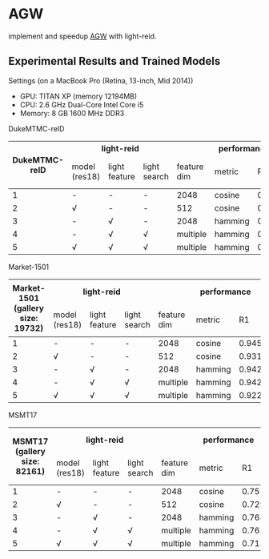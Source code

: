 # AGW

implement and speedup [AGW](https://arxiv.org/abs/2001.04193) with light-reid.

## Experimental Results and Trained Models

Settings (on a MacBook Pro (Retina, 13-inch, Mid 2014))

- GPU: TITAN XP (memory 12194MB)
- CPU: 2.6 GHz Dual-Core Intel Core i5
- Memory: 8 GB 1600 MHz DDR3

DukeMTMC-reID

<table><thead><tr><th rowspan="2">DukeMTMC-reID</th><th colspan="3">light-reid</th><th colspan="4">performance</th><th colspan="2">time(on a TITAN XP)</th></tr><tr><td>model<br>(res18)</td><td>light<br>feature</td><td>light<br>search</td><td>feature<br>dim</td><td>metric</td><td>R1</td><td>mAP</td><td>inference<br>per batch(64)</td><td>search<br>per query</td></tr></thead><tbody><tr><td>1</td><td>-</td><td>-</td><td>-</td><td>2048</td><td>cosine</td><td>0.886</td><td>0.786</td><td>78.6ms</td><td>248.3ms</td></tr><tr><td>2</td><td>√</td><td>-</td><td>-</td><td>512</td><td>cosine</td><td>0.856</td><td>0.743</td><td>23.2ms</td><td>61.5ms</td></tr><tr><td>3</td><td>-</td><td>√</td><td>-</td><td>2048</td><td>hamming</td><td>0.875</td><td>0.776</td><td>78.2ms</td><td>30.2ms</td></tr><tr><td>4</td><td>-</td><td>√</td><td>√</td><td>multiple</td><td>hamming</td><td>0.878</td><td>0.758</td><td>73.9ms</td><td>20.0ms</td></tr><tr><td>5</td><td>√</td><td>√</td><td>√</td><td>multiple</td><td>hamming</td><td>0.851</td><td>0.722</td><td>23.7ms</td><td></td></tr></tbody></table>

Market-1501

<table><thead><tr><th rowspan="2">Market-1501<br>(gallery size: 19732)</th><th colspan="3">light-reid</th><th colspan="4">performance</th><th colspan="2">time(on a TITAN XP)</th></tr><tr><td>model<br>(res18)</td><td>light<br>feature</td><td>light<br>search</td><td>feature<br>dim</td><td>metric</td><td>R1</td><td>mAP</td><td>inference<br>per batch(64)</td><td>search<br>per query</td></tr></thead><tbody><tr><td>1</td><td>-</td><td>-</td><td>-</td><td>2048</td><td>cosine</td><td>0.945</td><td>0.865</td><td>76.3ms</td><td></td></tr><tr><td>2</td><td>√</td><td>-</td><td>-</td><td>512</td><td>cosine</td><td>0.931</td><td>0.836</td><td>22.7ms</td><td></td></tr><tr><td>3</td><td>-</td><td>√</td><td>-</td><td>2048</td><td>hamming</td><td>0.942</td><td>0.859</td><td>78.2ms</td><td></td></tr><tr><td>4</td><td>-</td><td>√</td><td>√</td><td>multiple</td><td>hamming</td><td>0.942</td><td>0.852</td><td>75.3ms</td><td></td></tr><tr><td>5</td><td>√</td><td>√</td><td>√</td><td>multiple</td><td>hamming</td><td>0.922</td><td>0.809</td><td>22.0ms</td><td></td></tr></tbody></table>

MSMT17

<table><thead><tr><th rowspan="2">MSMT17<br>(gallery size: 82161)</th><th colspan="3">light-reid</th><th colspan="4">performance</th><th colspan="2">time(on a TITAN XP)</th></tr><tr><td>model<br>(res18)</td><td>light<br>feature</td><td>light<br>search</td><td>feature<br>dim</td><td>metric</td><td>R1</td><td>mAP</td><td>inference<br>per batch(64)</td><td>search<br>per query</td></tr></thead><tbody><tr><td>1</td><td>-</td><td>-</td><td>-</td><td>2048</td><td>cosine</td><td>0.757</td><td>0.528</td><td>74.0ms</td><td></td></tr><tr><td>2</td><td>√</td><td>-</td><td>-</td><td>512</td><td>cosine</td><td>0.729</td><td>0.489</td><td>23.4ms</td><td></td></tr><tr><td>3</td><td>-</td><td>√</td><td>-</td><td>2048</td><td>hamming</td><td>0.768</td><td>0.539</td><td>78.6ms</td><td></td></tr><tr><td>4</td><td>-</td><td>√</td><td>√</td><td>multiple</td><td>hamming</td><td>0.762</td><td>0.519</td><td>76.3ms</td><td></td></tr><tr><td>5</td><td>√</td><td>√</td><td>√</td><td>multiple</td><td>hamming</td><td>0.713</td><td>0.462</td><td>21.7ms</td><td></td></tr></tbody></table>

